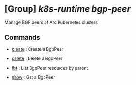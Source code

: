 # [Group] _k8s-runtime bgp-peer_

Manage BGP peers of Arc Kubernetes clusters

## Commands

- [create](/Commands/k8s-runtime/bgp-peer/_create.md)
: Create a BgpPeer

- [delete](/Commands/k8s-runtime/bgp-peer/_delete.md)
: Delete a BgpPeer

- [list](/Commands/k8s-runtime/bgp-peer/_list.md)
: List BgpPeer resources by parent

- [show](/Commands/k8s-runtime/bgp-peer/_show.md)
: Get a BgpPeer

